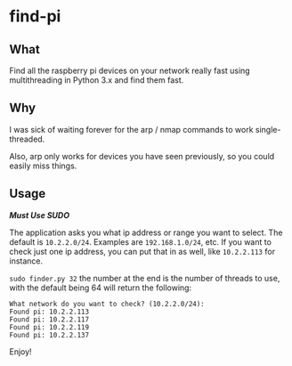 # find-pi

## What
Find all the raspberry pi devices on your network really fast using multithreading in Python 3.x and find them fast. 

## Why

I was sick of waiting forever for the arp / nmap commands to work single-threaded. 

Also, arp only works for devices you have seen previously, so you could easily miss things.

## Usage

***Must Use SUDO***

The application asks you what ip address or range you want to select. The default is `10.2.2.0/24`. Examples are `192.168.1.0/24`, etc. If you want to check just one ip address, you can put that in as well, like `10.2.2.113` for instance.

`sudo finder.py 32` the number at the end is the number of threads to use, with the default being 64 will return the following:

```
What network do you want to check? (10.2.2.0/24):
Found pi: 10.2.2.113
Found pi: 10.2.2.117
Found pi: 10.2.2.119
Found pi: 10.2.2.137
```

Enjoy!
